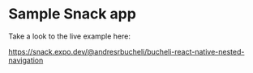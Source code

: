 # Sample Snack app

Take a look to the live example here:

https://snack.expo.dev/@andresrbucheli/bucheli-react-native-nested-navigation
